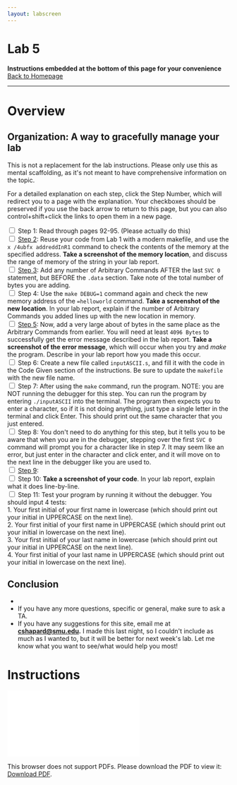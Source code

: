 ```yaml
---
layout: labscreen
---
```


# Lab 5
**Instructions embedded at the bottom of this page for your convenience**<br>
[Back to Homepage](..)

---
# Overview




## Organization: A way to gracefully manage your lab
This is not a replacement for the lab instructions. Please only use this as mental scaffolding, as it's not meant to have comprehensive information on the topic.

For a detailed explanation on each step, click the Step Number, which will redirect you to a page with the explanation. Your checkboxes should be preserved if you use the back arrow to return to this page, but you can also control+shift+click the links to open them in a new page.

<input type="checkbox"> Step 1: Read through pages 92-95. (Please actually do this)<br>
<input type="checkbox"> [Step 2](./step2.md): Reuse your code from Lab 1 with a modern makefile, and use the `x /4ubfx addreddInR1` command to check the contents of the memory at the specified address. **Take a screenshot of the memory location**, and discuss the range of memory of the string in your lab report.<br>
<input type="checkbox"> [Step 3](./step3.md): Add any number of Arbitrary Commands AFTER the last `SVC 0` statement, but BEFORE the `.data` section. Take note of the total number of bytes you are adding.<br>
<input type="checkbox"> Step 4: Use the `make DEBUG=1` command again and check the new memory address of the `=helloworld` command. **Take a screenshot of the new location**. In your lab report, explain if the number of Arbitrary Commands you added lines up with the new location in memory.<br>
<input type="checkbox"> [Step 5](./step5.md): Now, add a very large about of bytes in the same place as the Arbitrary Commands from earlier. You will need at least `4096 Bytes` to successfully get the error message described in the lab report. **Take a screenshot of the error message**, which will occur when you try and *make* the program. Describe in your lab report how you made this occur. <br>
<input type="checkbox"> Step 6: Create a new file called `inputASCII.s`, and fill it with the code in the Code Given section of the instructions. Be sure to update the `makefile` with the new file name. <br>
<input type="checkbox"> Step 7: After using the `make` command, run the program. NOTE: you are NOT running the debugger for this step. You can run the program by entering `./inputASCII` into the terminal. The program then expects you to enter a character, so if it is not doing anything, just type a single letter in the terminal and click Enter. This should print out the same character that you just entered. <br>
<input type="checkbox"> Step 8: You don't need to do anything for this step, but it tells you to be aware that when you are in the debugger, stepping over the first `SVC 0` command will prompt you for a character like in step 7. It may seem like an error, but just enter in the character and click enter, and it will move on to the next line in the debugger like you are used to. <br>
<input type="checkbox"> [Step 9](./step9.md):  <br>
<input type="checkbox"> Step 10: **Take a screenshot of your code**. In your lab report, explain what it does line-by-line. <br>
<input type="checkbox"> Step 11: Test your program by running it without the debugger. You should input 4 tests: <br>
        1. Your first initial of your first name in lowercase (which should print out your initial in UPPERCASE on the next line). <br>
        2. Your first initial of your first name in UPPERCASE (which should print out your initial in lowercase on the next line). <br>
        3. Your first initial of your last name in lowercase (which should print out your initial in UPPERCASE on the next line). <br>
        4. Your first initial of your last name in UPPERCASE (which should print out your initial in lowercase on the next line). <br>





## Conclusion
- 
- If you have any more questions, specific or general, make sure to ask a TA.
- If you have any suggestions for this site, email me at **[cshapard@smu.edu](mailto:cshapard@smu.edu).** I made this last night, so I couldn't include as much as I wanted to, but it will be better for next week's lab. Let me know what you want to see/what would help you most!

# Instructions
<object data="Lab5Instructions.pdf" type="application/pdf" width="100%" height="700px">
    <embed src="Lab5Instructions.pdf">
        <p>This browser does not support PDFs. Please download the PDF to view it: <a href="Lab5Instructions.pdf">Download PDF</a>.</p>
    </embed>
</object>


<!-- Credit goes to https://stackoverflow.com/users/2301402/suneel-kumar for the fallback link code --> 


